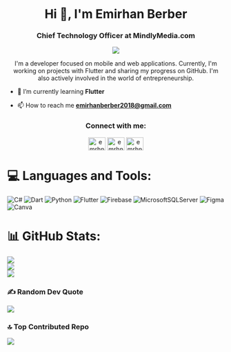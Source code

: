 <h1 align="center">Hi 👋, I'm Emirhan Berber</h1>
<h3 align="center">Chief Technology Officer at MindlyMedia.com</h3>

<div align="center">  
  
  [![](https://visitcount.itsvg.in/api?id=emrhnberber&icon=0&color=0)](https://visitcount.itsvg.in)
  
  <p>
  I'm a developer focused on mobile and web applications. Currently, I'm working on projects with Flutter and sharing my progress on GitHub. I'm also actively involved in the world of entrepreneurship.
  </p>
</div>


- 🌱 I’m currently learning **Flutter**

- 📫 How to reach me **emirhanberber2018@gmail.com**

<h3 align="center">Connect with me:</h3>
<p align="center">
<a href="https://twitter.com/emrhnberber" target="blank"><img align="center" src="https://raw.githubusercontent.com/rahuldkjain/github-profile-readme-generator/master/src/images/icons/Social/twitter.svg" alt="emrhnberber" height="30" width="40" /></a>
<a href="https://linkedin.com/in/emrhnberber" target="blank"><img align="center" src="https://raw.githubusercontent.com/rahuldkjain/github-profile-readme-generator/master/src/images/icons/Social/linked-in-alt.svg" alt="emrhnberber" height="30" width="40" /></a>
<a href="https://instagram.com/emrhnberber" target="blank"><img align="center" src="https://raw.githubusercontent.com/rahuldkjain/github-profile-readme-generator/master/src/images/icons/Social/instagram.svg" alt="emrhnberber" height="30" width="40" /></a>
</p>

# 💻 Languages and Tools:
![C#](https://img.shields.io/badge/c%23-%23239120.svg?style=for-the-badge&logo=csharp&logoColor=white) ![Dart](https://img.shields.io/badge/dart-%230175C2.svg?style=for-the-badge&logo=dart&logoColor=white) ![Python](https://img.shields.io/badge/python-3670A0?style=for-the-badge&logo=python&logoColor=ffdd54)  ![Flutter](https://img.shields.io/badge/Flutter-%2302569B.svg?style=for-the-badge&logo=Flutter&logoColor=white) ![Firebase](https://img.shields.io/badge/Firebase-039BE5?style=for-the-badge&logo=Firebase&logoColor=white) ![MicrosoftSQLServer](https://img.shields.io/badge/Microsoft%20SQL%20Server-CC2927?style=for-the-badge&logo=microsoft%20sql%20server&logoColor=white) ![Figma](https://img.shields.io/badge/figma-%23F24E1E.svg?style=for-the-badge&logo=figma&logoColor=white) ![Canva](https://img.shields.io/badge/Canva-%2300C4CC.svg?style=for-the-badge&logo=Canva&logoColor=white)

# 📊 GitHub Stats:
![](https://github-readme-stats.vercel.app/api?username=emrhnberber&theme=dark&hide_border=false&include_all_commits=false&count_private=false)<br/>
![](https://github-readme-streak-stats.herokuapp.com/?user=emrhnberber&theme=dark&hide_border=false)<br/>
![](https://github-readme-stats.vercel.app/api/top-langs/?username=emrhnberber&theme=dark&hide_border=false&include_all_commits=false&count_private=false&layout=compact)


### ✍️ Random Dev Quote
![](https://quotes-github-readme.vercel.app/api?type=horizontal&theme=tokyonight)

### 🔝 Top Contributed Repo
![](https://github-contributor-stats.vercel.app/api?username=emrhnberber&limit=5&theme=dark&combine_all_yearly_contributions=true)
